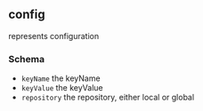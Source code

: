 ## config
represents configuration

### Schema

 - `keyName` the keyName
 - `keyValue` the keyValue
 - `repository` the repository, either local or global
